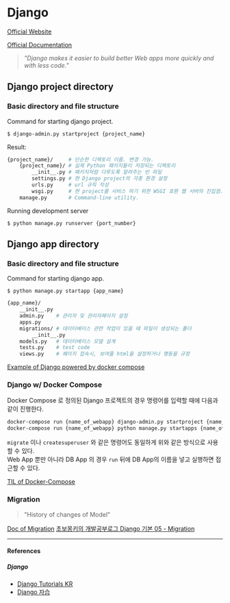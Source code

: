# Django

[Official Website](https://www.djangoproject.com/)

[Official Documentation](https://docs.djangoproject.com/)

> *"Django makes it easier to build better Web apps more quickly and with less code."*

## Django project directory

### Basic directory and file structure

Command for starting django project.

```bash
$ django-admin.py startproject {project_name}
```

Result:

```bash
{project_name}/     # 단순한 디렉토리 이름. 변경 가능.
    {project_name}/ # 실제 Python 패키지들이 저장되는 디렉토리
        __init__.py # 패키지처럼 다루도록 알려주는 빈 파일
        settings.py # 현 Django project의 각종 환경 설정
        urls.py     # url 규칙 작성
        wsgi.py     # 현 project를 서비스 하기 위한 WSGI 호환 웹 서버의 진입점.
    manage.py       # Command-line utility.
```

Running development server

```
$ python manage.py runserver {port_number}
```


## Django app directory

### Basic directory and file structure

Command for starting django app.

```
$ python manage.py startapp {app_name}
```

```bash
{app_name}/
    __init__.py
    admin.py    # 관리자 및 관리자페이지 설정
    apps.py
    migrations/ # 데이터베이스 관련 작업이 있을 때 파일이 생성되는 폴더
        __init__.py
    models.py   # 데이터베이스 모델 설계
    tests.py    # test code
    views.py    # 페이지 접속시, 보여줄 html을 설정하거나 행동을 규정
```

[Example of Django powered by docker compose](https://github.com/HoonAhn/dockercompose_django)

### Django w/ Docker Compose

Docker Compose 로 정의된 Django 프로젝트의 경우 명령어를 입력할 때에 다음과 같이 진행한다.

```bash
docker-compose run {name_of_webapp} django-admin.py startproject {name_of_django_project} .
docker-compose run {name_of_webapp} python manage.py startapps {name_of_django_app}
```

```migrate``` 이나 ```createsuperuser``` 와 같은 명령어도 동일하게 위와 같은 방식으로 사용할 수 있다.\
Web App 뿐만 아니라 DB App 의 경우 ```run``` 뒤에 DB App의 이름을 넣고 실행하면 접근할 수 있다.

[TIL of Docker-Compose](../docker/docker-compose.md)


### Migration

> "History of changes of Model"

[Doc of Migration](https://docs.djangoproject.com/en/1.10/topics/migrations/)
[초보몽키의 개발공부로그 Django 기본 05 - Migration](https://wayhome25.github.io/django/2017/03/20/django-ep6-migrations/)

---

#### References

##### Django

- [Django Tutorials KR](https://docs.djangoproject.com/ko/2.0/intro/)
- [Django 자습](https://wikidocs.net/book/837)